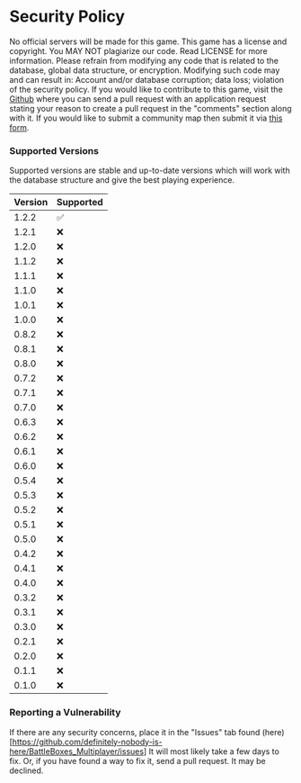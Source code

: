 # Security Policy
No  official servers will be made for this game. This game has a license and copyright. You MAY NOT plagiarize our code. Read LICENSE for more information. Please refrain from modifying any code that is related to the database, global data structure, or encryption. Modifying such code may and can result in: Account and/or database corruption; data loss; violation of the security policy. If you would like to contribute to this game, visit the [Github](https://github.com/definitely-nobody-is-here/BattleBoxes_Multiplayer) where you can send a pull request with an application request stating your reason to create a pull request in the "comments" section along with it. If you would like to submit a community map then submit it via [this form](https://docs.google.com/forms/d/e/1FAIpQLSfrTWNBDoC5KjXk1TJwQa4oJEZdpiSp0fxqmbCReMZqhdLkqQ/viewform?usp=sf_link).

### Supported Versions
Supported versions are stable and up-to-date versions which will work with the database structure and give the best playing experience.

| Version | Supported          |
| ------- | ------------------ |
| 1.2.2   | :white_check_mark: |
| 1.2.1   | :x:                |
| 1.2.0   | :x:                |
| 1.1.2   | :x:                |
| 1.1.1   | :x:                |
| 1.1.0   | :x:                |
| 1.0.1   | :x:                |
| 1.0.0   | :x:                |
| 0.8.2   | :x:                |
| 0.8.1   | :x:                |
| 0.8.0   | :x:                |
| 0.7.2   | :x:                |
| 0.7.1   | :x:                |
| 0.7.0   | :x:                |
| 0.6.3   | :x:                |
| 0.6.2   | :x:                |
| 0.6.1   | :x:                |
| 0.6.0   | :x:                |
| 0.5.4   | :x:                |
| 0.5.3   | :x:                |
| 0.5.2   | :x:                |
| 0.5.1   | :x:                |
| 0.5.0   | :x:                |
| 0.4.2   | :x:                |
| 0.4.1   | :x:                |
| 0.4.0   | :x:                |
| 0.3.2   | :x:                |
| 0.3.1   | :x:                |
| 0.3.0   | :x:                |
| 0.2.1   | :x:                |
| 0.2.0   | :x:                |
| 0.1.1   | :x:                |
| 0.1.0   | :x:                |

### Reporting a Vulnerability

If there are any security concerns, place it in the "Issues" tab found (here)[https://github.com/definitely-nobody-is-here/BattleBoxes_Multiplayer/issues]
It will most likely take a few days to fix. Or, if you have found a way to fix it, send a pull request.
It may be declined.